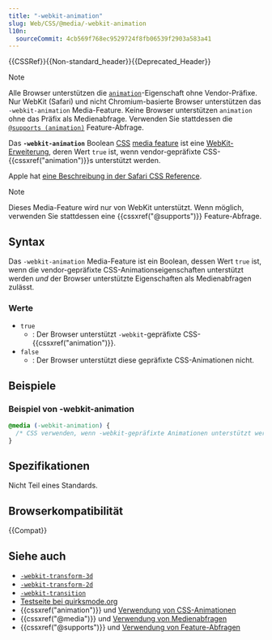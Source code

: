 ```yaml
---
title: "-webkit-animation"
slug: Web/CSS/@media/-webkit-animation
l10n:
  sourceCommit: 4cb569f768ec9529724f8fb06539f2903a583a41
---
```


{{CSSRef}}{{Non-standard_header}}{{Deprecated_Header}}

> [!NOTE]
> Alle Browser unterstützen die [`animation`](/de/docs/Web/CSS/animation#browser_compatibility)-Eigenschaft ohne Vendor-Präfixe. Nur WebKit (Safari) und nicht Chromium-basierte Browser unterstützen das `-webkit-animation` Media-Feature. Keine Browser unterstützen `animation` ohne das Präfix als Medienabfrage. Verwenden Sie stattdessen die [`@supports (animation)`](/de/docs/Web/CSS/@supports) Feature-Abfrage.

Das **`-webkit-animation`** Boolean [CSS](/de/docs/Web/CSS) [media feature](/de/docs/Web/CSS/@media#media_features) ist eine [WebKit-Erweiterung](/de/docs/Web/CSS/WebKit_Extensions), deren Wert `true` ist, wenn vendor-gepräfixte CSS-{{cssxref("animation")}}s unterstützt werden.

Apple hat [eine Beschreibung in der Safari CSS Reference](https://developer.apple.com/library/archive/documentation/AppleApplications/Reference/SafariCSSRef/Articles/OtherStandardCSS3Features.html#//apple_ref/doc/uid/TP40007601-SW3).

> [!NOTE]
> Dieses Media-Feature wird nur von WebKit unterstützt. Wenn möglich, verwenden Sie stattdessen eine {{cssxref("@supports")}} Feature-Abfrage.

## Syntax

Das `-webkit-animation` Media-Feature ist ein Boolean, dessen Wert `true` ist, wenn die vendor-gepräfixte CSS-Animationseigenschaften unterstützt werden _und_ der Browser unterstützte Eigenschaften als Medienabfragen zulässt.

### Werte

- `true`
  - : Der Browser unterstützt `-webkit`-gepräfixte CSS-{{cssxref("animation")}}.
- `false`
  - : Der Browser unterstützt diese gepräfixte CSS-Animationen nicht.

## Beispiele

### Beispiel von -webkit-animation

```css
@media (-webkit-animation) {
  /* CSS verwenden, wenn -webkit-gepräfixte Animationen unterstützt werden UND der Browser unterstützte Eigenschaften als Medienabfragen zulässt */
}
```

## Spezifikationen

Nicht Teil eines Standards.

## Browserkompatibilität

{{Compat}}

## Siehe auch

- [`-webkit-transform-3d`](/de/docs/Web/CSS/@media/-webkit-transform-3d)
- [`-webkit-transform-2d`](/de/docs/Web/CSS/@media/-webkit-transform-2d)
- [`-webkit-transition`](/de/docs/Web/CSS/@media/-webkit-transition)
- [Testseite bei quirksmode.org](https://www.quirksmode.org/css/tests/mediaqueries/animation.html)
- {{cssxref("animation")}} und [Verwendung von CSS-Animationen](/de/docs/Web/CSS/CSS_animations/Using_CSS_animations)
- {{cssxref("@media")}} und [Verwendung von Medienabfragen](/de/docs/Web/CSS/CSS_media_queries/Using_media_queries)
- {{cssxref("@supports")}} und [Verwendung von Feature-Abfragen](/de/docs/Web/CSS/CSS_conditional_rules/Using_feature_queries)
